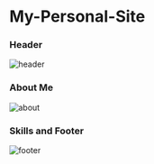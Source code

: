 # My-Personal-Site

### Header  
![header](https://user-images.githubusercontent.com/78266403/171710131-92995ba1-30fd-40c4-8ce5-6e7c17bc0683.png)

### About Me  
![about](https://user-images.githubusercontent.com/78266403/171710167-6fb84cb7-3504-4134-a79e-3ec0371fea8b.png)

### Skills and Footer  
![footer](https://user-images.githubusercontent.com/78266403/171710186-e7820c45-7b89-441c-9491-d9168ea206fe.png)


